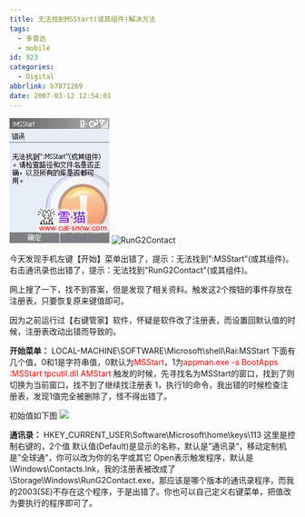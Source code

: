 ```yaml
---
title: 无法找到MSStart(或其组件)解决方法
tags:
  - 多普达
  - mobile
id: 923
categories:
  - Digital
abbrlink: b7871269
date: 2007-03-12 12:54:01
---
```


![MSStart](/images/2007/03/12_12771.gif) ![RunG2Contact](/blog/upload/2007/3/200703121302487785.gif)

今天发现手机左键【开始】菜单出错了，提示：无法找到&quot;:MSStart&quot;(或其组件)。右击通讯录也出错了，提示：无法找到&quot;RunG2Contact&quot;(或其组件)。

网上搜了一下，找不到答案，但是发现了相关资料。触发这2个按钮的事件存放在注册表，只要恢复原来键值即可。

因为之前运行过【右键管家】软件，怀疑是软件改了注册表，而设置回默认值的时候，注册表改动出错而导致的。

**开始菜单：**
LOCAL-MACHINE\SOFTWARE\Microsoft\shell\Rai\:MSStart
下面有几个值，0和1是字符串值，0默认为<font color="#ff0000">MSStart</font>，1为<font color="#ff0000">appman.exe -s BootApps :MSStart tpcutil.dll AMStart</font>
触发的时候，先寻找名为MSStart的窗口，找到了则切换为当前窗口，找不到了继续找注册表 1，执行1的命令，我出错的时候检查注册表，发现1值完全被删除了，怪不得出错了。

初始值如下图
![](/blog/upload/2007/3/200703121317462313.gif)

**通讯录：**
HKEY_CURRENT_USER\Software\Microsoft\home\keys\113
这里是控制右键的，2个值
默认值(Default)是显示的名称，默认是&rdquo;通讯录&ldquo;，移动定制机是&rdquo;全球通&ldquo;，你可以改为你的名字或其它
Open表示触发程序，默认是 \Windows\Contacts.lnk，我的注册表被改成了\Storage\Windows\RunG2Contact.exe，那应该是哪个版本的通讯录程序，而我的2003(SE)不存在这个程序，于是出错了。你也可以自己定义右键菜单，把值改为要执行的程序即可了。
